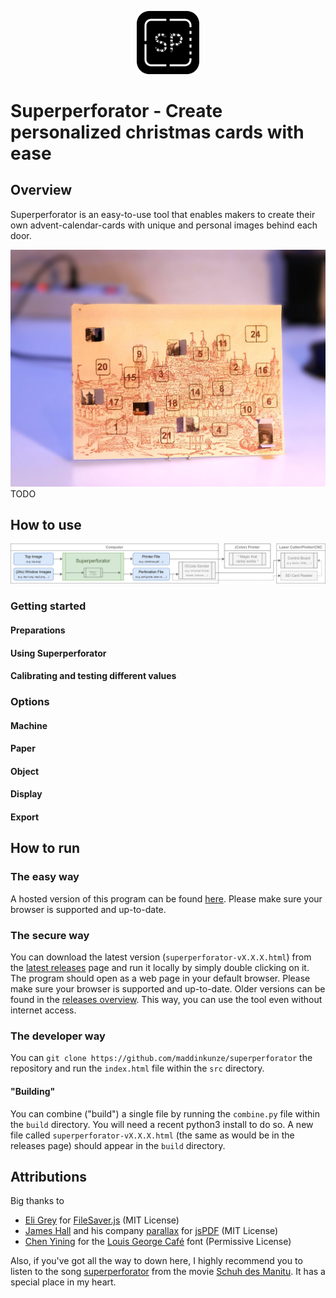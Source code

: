 <p align="center"><img src="docs/img/icon.svg" width="20%"></p>

# Superperforator - Create personalized christmas cards with ease

## Overview

Superperforator is an easy-to-use tool that enables makers to create their own advent-calendar-cards with unique and personal images behind each door.

![](docs/img/example_christmas_card.jpg) TODO

## How to use

![](docs/img/diagram_process.png)

### Getting started

#### Preparations

#### Using Superperforator

#### Calibrating and testing different values


### Options

#### Machine

#### Paper

#### Object

#### Display

#### Export


## How to run

### The easy way

A hosted version of this program can be found [here](https://martinkunze.com/tools/superperforator). Please make sure your browser is supported and up-to-date.

### The secure way

You can download the latest version (`superperforator-vX.X.X.html`) from the [latest releases](https://github.com/maddinkunze/superperforator/releases/latest) page and run it locally by simply double clicking on it. The program should open as a web page in your default browser. Please make sure your browser is supported and up-to-date. Older versions can be found in the [releases overview](https://github.com/maddinkunze/superperforator/releases).
This way, you can use the tool even without internet access.

### The developer way

You can `git clone https://github.com/maddinkunze/superperforator` the repository and run the `index.html` file within the `src` directory.

#### "Building"

You can combine ("build") a single file by running the `combine.py` file within the `build` directory. You will need a recent python3 install to do so. A new file called `superperforator-vX.X.X.html` (the same as would be in the releases page) should appear in the `build` directory.


## Attributions

Big thanks to
 - [Eli Grey](https://github.com/eligrey) for [FileSaver.js](https://github.com/eligrey/FileSaver.js) (MIT License)
 - [James Hall](https://github.com/MrRio) and his company [parallax](https://github.com/parallax) for [jsPDF](https://github.com/parallax/jsPDF) (MIT License)
 - [Chen Yining](https://www.dafont.com/chen-yining.d6681) for the [Louis George Café](https://www.dafont.com/louis-george-cafe.font) font (Permissive License)

Also, if you've got all the way to down here, I highly recommend you to listen to the song [superperforator](https://youtu.be/KtxOWwgkmzw) from the movie [Schuh des Manitu](https://www.imdb.com/title/tt0248408/). It has a special place in my heart.